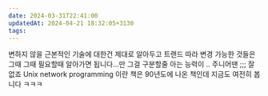 ```yaml
---
date: 2024-03-31T22:41:00
updatedAt: 2024-04-21 18:32:05+3130
tags: 
---
```

변하지 않을 근본적인 기술에 대한건 
제대로 알아두고 
트랜드 따라 변경 가능한 것들은
그때 그때 필요할때 알아가면 됩니다...만
그걸 구분할줄 아는 능력이 .. 주니어땐 ;;; 잘 없죠 
Unix network programming 이란 책은
90년도에 나온 책인데 
지금도 여전히 봅니다 ㅋㅋㅋ 